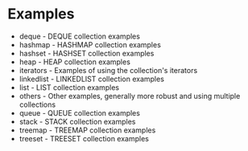 # Examples

* deque - DEQUE collection examples
* hashmap - HASHMAP collection examples
* hashset - HASHSET collection examples
* heap - HEAP collection examples
* iterators - Examples of using the collection's iterators
* linkedlist - LINKEDLIST collection examples
* list - LIST collection examples
* others - Other examples, generally more robust and using multiple collections
* queue - QUEUE collection examples
* stack - STACK collection examples
* treemap - TREEMAP collection examples
* treeset - TREESET collection examples
